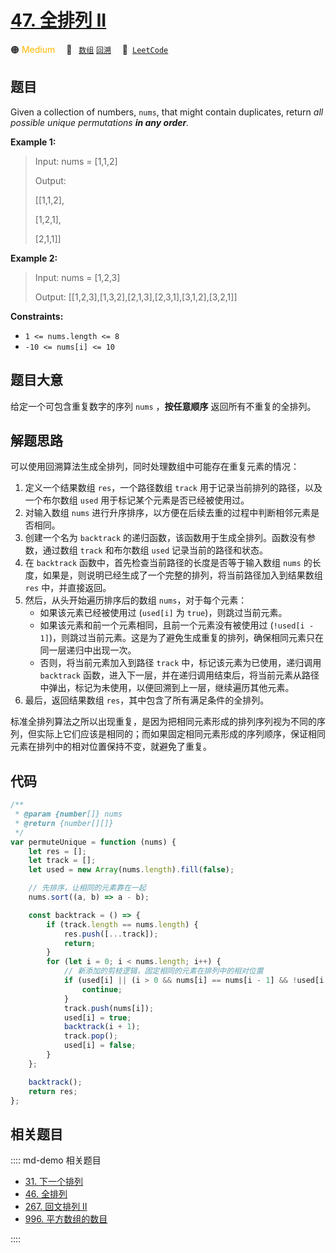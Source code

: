# [47. 全排列 II](https://leetcode.com/problems/permutations-ii)

🟠 <font color=#ffb800>Medium</font>&emsp; 🔖&ensp; [`数组`](/leetcode/outline/tag/array.md) [`回溯`](/leetcode/outline/tag/backtracking.md)&emsp; 🔗&ensp;[`LeetCode`](https://leetcode.com/problems/permutations-ii/)

## 题目

Given a collection of numbers, `nums`, that might contain duplicates, return
_all possible unique permutations **in any order**._

**Example 1:**

> Input: nums = [1,1,2]
>
> Output:
>
> [[1,1,2],
>
> [1,2,1],
>
> [2,1,1]]

**Example 2:**

> Input: nums = [1,2,3]
>
> Output: [[1,2,3],[1,3,2],[2,1,3],[2,3,1],[3,1,2],[3,2,1]]

**Constraints:**

- `1 <= nums.length <= 8`
- `-10 <= nums[i] <= 10`

## 题目大意

给定一个可包含重复数字的序列 `nums` ，**按任意顺序** 返回所有不重复的全排列。

## 解题思路

可以使用回溯算法生成全排列，同时处理数组中可能存在重复元素的情况：

1. 定义一个结果数组 `res`，一个路径数组 `track` 用于记录当前排列的路径，以及一个布尔数组 `used` 用于标记某个元素是否已经被使用过。
2. 对输入数组 `nums` 进行升序排序，以方便在后续去重的过程中判断相邻元素是否相同。
3. 创建一个名为 `backtrack` 的递归函数，该函数用于生成全排列。函数没有参数，通过数组 `track` 和布尔数组 `used` 记录当前的路径和状态。
4. 在 `backtrack` 函数中，首先检查当前路径的长度是否等于输入数组 `nums` 的长度，如果是，则说明已经生成了一个完整的排列，将当前路径加入到结果数组 `res` 中，并直接返回。
5. 然后，从头开始遍历排序后的数组 `nums`，对于每个元素：
   - 如果该元素已经被使用过 (`used[i]` 为 `true`)，则跳过当前元素。
   - 如果该元素和前一个元素相同，且前一个元素没有被使用过 (`!used[i - 1]`)，则跳过当前元素。这是为了避免生成重复的排列，确保相同元素只在同一层递归中出现一次。
   - 否则，将当前元素加入到路径 `track` 中，标记该元素为已使用，递归调用 `backtrack` 函数，进入下一层，并在递归调用结束后，将当前元素从路径中弹出，标记为未使用，以便回溯到上一层，继续遍历其他元素。
6. 最后，返回结果数组 `res`，其中包含了所有满足条件的全排列。

标准全排列算法之所以出现重复，是因为把相同元素形成的排列序列视为不同的序列，但实际上它们应该是相同的；而如果固定相同元素形成的序列顺序，保证相同元素在排列中的相对位置保持不变，就避免了重复。

## 代码

```javascript
/**
 * @param {number[]} nums
 * @return {number[][]}
 */
var permuteUnique = function (nums) {
	let res = [];
	let track = [];
	let used = new Array(nums.length).fill(false);

	// 先排序，让相同的元素靠在一起
	nums.sort((a, b) => a - b);

	const backtrack = () => {
		if (track.length == nums.length) {
			res.push([...track]);
			return;
		}
		for (let i = 0; i < nums.length; i++) {
			// 新添加的剪枝逻辑，固定相同的元素在排列中的相对位置
			if (used[i] || (i > 0 && nums[i] == nums[i - 1] && !used[i - 1])) {
				continue;
			}
			track.push(nums[i]);
			used[i] = true;
			backtrack(i + 1);
			track.pop();
			used[i] = false;
		}
	};

	backtrack();
	return res;
};
```

## 相关题目

:::: md-demo 相关题目
- [31. 下一个排列](./0031.md)
- [46. 全排列](./0046.md)
- [267. 回文排列 II](https://leetcode.com/problems/palindrome-permutation-ii)
- [996. 平方数组的数目](https://leetcode.com/problems/number-of-squareful-arrays)

::::

